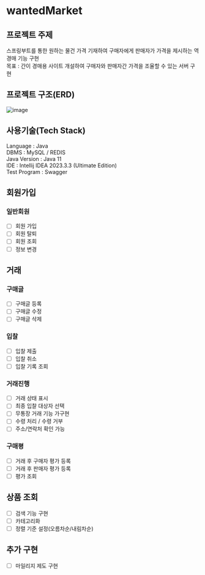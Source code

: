 # wantedMarket
## 프로젝트 주제
스프링부트를 통한 원하는 물건 가격 기재하여 구매자에게 판매자가 가격을 제시하는 역경매 기능 구현   
목표 : 간이 경매용 사이트 개설하여 구매자와 판매자간 가격을 조율할 수 있는 서버 구현

## 프로젝트 구조(ERD)
![image](https://github.com/gopythor/wantedMarket/assets/94863168/b1cd5f7e-2e42-4716-99ed-b44aa29226ef)



## 사용기술(Tech Stack)
Language : Java  
DBMS : MySQL / REDIS   
Java Version : Java 11     
IDE : Intellij IDEA 2023.3.3 (Ultimate Edition)  
Test Program : Swagger

## 회원가입
### 일반회원
- [ ] 회원 가입
- [ ] 회원 탈퇴
- [ ] 회원 조회
- [ ] 정보 변경

## 거래
### 구매글
- [ ] 구매글 등록
- [ ] 구매글 수정
- [ ] 구매글 삭제

### 입찰
- [ ] 입찰 제출
- [ ] 입찰 취소
- [ ] 입찰 기록 조회

### 거래진행
- [ ] 거래 상태 표시
- [ ] 최종 입찰 대상자 선택
- [ ] 무통장 거래 기능 가구현
- [ ] 수령 처리 / 수령 거부
- [ ] 주소/연락처 확인 가능

### 구매평 
- [ ] 거래 후 구매자 평가 등록
- [ ] 거래 후 판매자 평가 등록
- [ ] 평가 조회

## 상품 조회
- [ ] 검색 기능 구현
- [ ] 카테고리화
- [ ] 정렬 기준 설정(오름차순/내림차순)

## 추가 구현
- [ ] 마일리지 제도 구현
